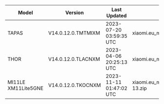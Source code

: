 | Model | Version | Last Updated | File Name | Size | Download Link |
| ---- | ---- | ---- | ---- | ---- | ---- |
| TAPAS | V14.0.12.0.TMTMIXM | 2023-07-20 03:59:35 UTC | xiaomi.eu_multi_TAPAS_V14.0.12.0.TMTMIXM_v14-13.zip | 4.4 GB | [SourceForge](https://sourceforge.net/projects/xiaomi-eu-multilang-miui-roms/files/xiaomi.eu/MIUI-STABLE-RELEASES/MIUIv14/xiaomi.eu_multi_TAPAS_V14.0.12.0.TMTMIXM_v14-13.zip/download) |
| THOR | V14.0.12.0.TLACNXM | 2023-04-06 20:25:13 UTC | xiaomi.eu_multi_THOR_V14.0.12.0.TLACNXM_v14-13.zip | 5.4 GB | [SourceForge](https://sourceforge.net/projects/xiaomi-eu-multilang-miui-roms/files/xiaomi.eu/MIUI-STABLE-RELEASES/MIUIv14/xiaomi.eu_multi_THOR_V14.0.12.0.TLACNXM_v14-13.zip/download) |
| MI11LE XM11Lite5GNE | V14.0.12.0.TKOCNXM | 2023-11-11 01:47:02 UTC | xiaomi.eu_multi_MI11LE_XM11Lite5GNE_V14.0.12.0.TKOCNXM_v14-13.zip | 4.7 GB | [SourceForge](https://sourceforge.net/projects/xiaomi-eu-multilang-miui-roms/files/xiaomi.eu/MIUI-STABLE-RELEASES/MIUIv14/xiaomi.eu_multi_MI11LE_XM11Lite5GNE_V14.0.12.0.TKOCNXM_v14-13.zip/download) |
